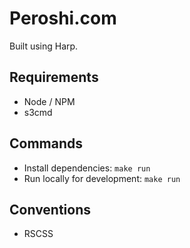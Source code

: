 # Peroshi.com

Built using Harp.

## Requirements

- Node / NPM
- s3cmd

## Commands

- Install dependencies: `make run`
- Run locally for development: `make run`

## Conventions

- RSCSS
